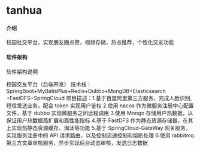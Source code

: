 # tanhua

#### 介绍

校园社交平台，实现朋友圈点赞，视频存储，热点推荐，个性化交友功能

#### 软件架构

软件架构说明

校园交友平台（后端开发）
技术栈：SpringBoot+MyBatisPlus+Redis+Dubbo+MongDB+Elasticsearch +FastDFS+SpringCloud
项目描述：1.基于百度阿里第三方服务，完成人脸识别,短信发送业务，配合 token 实现用户鉴权
2.使用 nacos 作为微服务注册中心配置文件，基于 dubbo 实现微服务之间远程调用
3.使用 Mongo 存储用户热数据，以保证用户热数据高扩展和高性能指标
4.基于 FastDFS 作为静态资源存储器，在其上实现热静态资源缓存、淘汰等功能
5.基于 SpringCloud-GateWay 网关服务，实现服务注册中的 API 请求路由，以及控制流速控制和熔断处理
6.使用 rabbitmq 第三方文章审核服务，异步实现后台动态审核，发送日志数据



